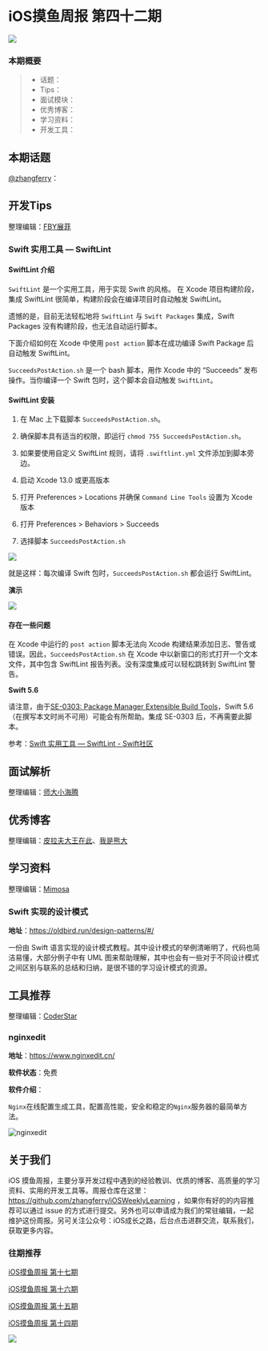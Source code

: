 # iOS摸鱼周报 第四十二期

![](https://gitee.com/zhangferry/Images/raw/master/iOSWeeklyLearning/moyu_weekly_cover.jpeg)

### 本期概要

> * 话题：
> * Tips：
> * 面试模块：
> * 优秀博客：
> * 学习资料：
> * 开发工具：

## 本期话题

[@zhangferry](https://zhangferry.com)：

## 开发Tips

整理编辑：[FBY展菲](https://github.com/fanbaoying)

### Swift 实用工具 — SwiftLint 

#### SwiftLint 介绍

`SwiftLint` 是一个实用工具，用于实现 Swift 的风格。 在 Xcode 项目构建阶段，集成 SwiftLint 很简单，构建阶段会在编译项目时自动触发 SwiftLint。

遗憾的是，目前无法轻松地将 `SwiftLint` 与 `Swift Packages` 集成，Swift Packages 没有构建阶段，也无法自动运行脚本。

下面介绍如何在 Xcode 中使用 `post action` 脚本在成功编译 Swift Package 后自动触发 SwiftLint。

`SucceedsPostAction.sh` 是一个 bash 脚本，用作 Xcode 中的 “Succeeds” 发布操作。当你编译一个 Swift 包时，这个脚本会自动触发 `SwiftLint`。

#### SwiftLint 安装

1. 在 Mac 上下载脚本 `SucceedsPostAction.sh`。

2. 确保脚本具有适当的权限，即运行 `chmod 755 SucceedsPostAction.sh`。

3. 如果要使用自定义 SwiftLint 规则，请将 `.swiftlint.yml` 文件添加到脚本旁边。

4. 启动 Xcode 13.0 或更高版本

5. 打开 Preferences > Locations 并确保 `Command Line Tools` 设置为 Xcode 版本

6. 打开 Preferences > Behaviors > Succeeds

7. 选择脚本 `SucceedsPostAction.sh`

![](https://files.mdnice.com/user/17787/7cce4fc6-82bc-4c66-b499-6541b75ca08c.png)

就是这样：每次编译 Swift 包时，`SucceedsPostAction.sh` 都会运行 SwiftLint。

**演示**

![](https://files.mdnice.com/user/17787/89f7a065-f200-4158-a701-99b217c38a4a.gif)

#### 存在一些问题

在 Xcode 中运行的 `post action` 脚本无法向 Xcode 构建结果添加日志、警告或错误。因此，`SucceedsPostAction.sh` 在 Xcode 中以新窗口的形式打开一个文本文件，其中包含 SwiftLint 报告列表。没有深度集成可以轻松跳转到 SwiftLint 警告。

**Swift 5.6**

请注意，由于[SE-0303: Package Manager Extensible Build Tools](https://github.com/apple/swift-evolution/blob/main/proposals/0303-swiftpm-extensible-build-tools.md "Package Manager Extensible Build Tools")，Swift 5.6（在撰写本文时尚不可用）可能会有所帮助。集成 SE-0303 后，不再需要此脚本。

参考：[Swift 实用工具 — SwiftLint - Swift社区](https://mp.weixin.qq.com/s/WMCwt6KjiBV2ddES-rQtyw)


## 面试解析

整理编辑：[师大小海腾](https://juejin.cn/user/782508012091645/posts)


## 优秀博客

整理编辑：[皮拉夫大王在此](https://www.jianshu.com/u/739b677928f7)、[我是熊大](https://juejin.cn/user/1151943916921885)




## 学习资料

整理编辑：[Mimosa](https://juejin.cn/user/1433418892590136)

### Swift 实现的设计模式

**地址**：https://oldbird.run/design-patterns/#/

一份由 Swift 语言实现的设计模式教程。其中设计模式的举例清晰明了，代码也简洁易懂，大部分例子中有 UML 图来帮助理解，其中也会有一些对于不同设计模式之间区别与联系的总结和归纳，是很不错的学习设计模式的资源。

## 工具推荐


整理编辑：[CoderStar](https://mp.weixin.qq.com/mp/homepage?__biz=MzU4NjQ5NDYxNg==&hid=1&sn=659c56a4ceebb37b1824979522adbb15&scene=18)

### nginxedit 

**地址**：https://www.nginxedit.cn/

**软件状态**：免费

**软件介绍**：

`Nginx`在线配置生成工具，配置高性能，安全和稳定的`Nginx`服务器的最简单方法。

![nginxedit](https://gitee.com/zhangferry/Images/raw/master/iOSWeeklyLearning/Nginx%E5%9C%A8%E7%BA%BF%E9%85%8D%E7%BD%AE%E7%94%9F%E6%88%90%E5%B7%A5%E5%85%B7.png)

## 关于我们

iOS 摸鱼周报，主要分享开发过程中遇到的经验教训、优质的博客、高质量的学习资料、实用的开发工具等。周报仓库在这里：https://github.com/zhangferry/iOSWeeklyLearning ，如果你有好的的内容推荐可以通过 issue 的方式进行提交。另外也可以申请成为我们的常驻编辑，一起维护这份周报。另可关注公众号：iOS成长之路，后台点击进群交流，联系我们，获取更多内容。

### 往期推荐

[iOS摸鱼周报 第十七期](https://mp.weixin.qq.com/s/3vukUOskJzoPyES2R7rJNg)

[iOS摸鱼周报 第十六期](https://mp.weixin.qq.com/s/nuij8iKsARAF2rLwkVtA8w)

[iOS摸鱼周报 第十五期](https://mp.weixin.qq.com/s/6thW_YKforUy_EMkX0OVxA)

[iOS摸鱼周报 第十四期](https://mp.weixin.qq.com/s/br4DUrrtj9-VF-VXnTIcZw)

![](https://gitee.com/zhangferry/Images/raw/master/iOSWeeklyLearning/WechatIMG384.jpeg)
